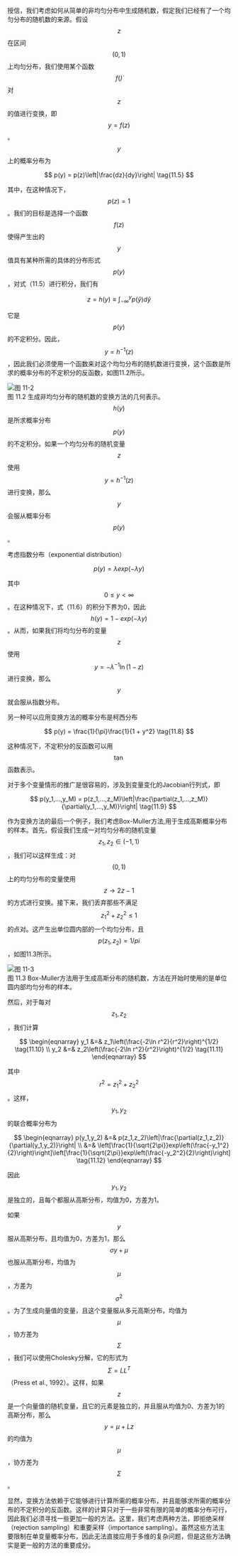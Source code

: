 授信，我们考虑如何从简单的非均匀分布中生成随机数，假定我们已经有了一个均匀分布的随机数的来源。假设$$ z $$在区间$$ (0, 1) $$上均匀分布，我们使用某个函数$$ f(\dot) $$对$$ z $$的值进行变换，即$$ y = f(z) $$。$$ y $$上的概率分布为

$$
p(y) = p(z)\left|\frac{dz}{dy}\right| \tag{11.5}
$$    

其中，在这种情况下，$$ p(z) = 1 $$。我们的目标是选择一个函数$$ f(z) $$使得产生出的$$ y $$值具有某种所需的具体的分布形式$$ p(y) $$，对式（11.5）进行积分，我们有     

$$
z = h(y) \equiv \int_{-\infty}^y p(\hat{y})d\hat{y} \tag{11.6}
$$    

它是$$ p(y) $$的不定积分。因此，$$ y = h^{−1}(z) $$，因此我们必须使用一个函数来对这个均匀分布的随机数进行变换，这个函数是所求的概率分布的不定积分的反函数，如图11.2所示。    

![图 11-2](images/11_2.png)      
图 11.2 生成非均匀分布的随机数的变换方法的几何表示。$$ h(y) $$是所求概率分布$$ p(y) $$的不定积分。如果一个均匀分布的随机变量$$ z $$使用$$ y = h^{−1}(z) $$进行变换，那么$$ y $$会服从概率分布$$ p(y) $$。


考虑指数分布（exponential distribution）    

$$
p(y) = \lambda exp(-\lambda y) \tag{11.7}
$$    

其中$$ 0 \leq y < \infty $$。在这种情况下，式（11.6）的积分下界为0，因此$$ h(y) = 1 − exp(−\lambda y) $$。从而，如果我们将均匀分布的变量$$ z $$使用$$ y = −\lambda^{−1} \ln(1 − z) $$进行变换，那么$$ y $$就会服从指数分布。    

另一种可以应用变换方法的概率分布是柯西分布    

$$
p(y) = \frac{1}{\pi}\frac{1}{1 + y^2} \tag{11.8}
$$    

这种情况下，不定积分的反函数可以用$$ \tan $$函数表示。    

对于多个变量情形的推广是很容易的，涉及到变量变化的Jacobian行列式，即     

$$
p(y_1,...,y_M) = p(z_1,...,z_M)\left|\frac{\partial(z_1,...,z_M)}{\partial(y_1,...,y_M)}\right| \tag{11.9}
$$    

作为变换方法的最后一个例子，我们考虑Box-Muller方法,用于生成高斯概率分布的样本。首先，假设我们生成一对均匀分布的随机变量$$ z_1,z_2 \in (−1,1) $$，我们可以这样生成：对$$ (0,1) $$上的均匀分布的变量使用$$ z \to 2z − 1 $$的方式进行变换。接下来，我们丢弃那些不满足$$ z_1^2 + z_2^2 \leq 1 $$的点对。这产生出单位圆内部的一个均匀分布，且$$ p(z_1, z_2) = 1 / pi $$，如图11.3所示。    

![图 11-3](images/11_3.png)      
图 11.3 Box-Muller方法用于生成高斯分布的随机数，方法在开始时使用的是单位圆内部均匀分布的样本。

然后，对于每对$$ z_1, z _2 $$，我们计算    

$$
\begin{eqnarray}
y_1 &=& z_1\left(\frac{-2\ln r^2}{r^2}\right)^{1/2} \tag{11.10} \\
y_2 &=& z_2\left(\frac{-2\ln r^2}{r^2}\right)^{1/2} \tag{11.11}
\end{eqnarray}
$$     

其中$$ r^2 = z_1^2 + z_2^2 $$。这样，$$ y_1, y_2 $$的联合概率分布为    

$$
\begin{eqnarray}
p(y_1,y_2) &=& p(z_1,z_2)\left|\frac{\partial(z_1,z_2)}{\partial(y_1,y_2)}\right| \\
&=& \left[\frac{1}{\sqrt{2\pi}}exp\left(\frac{-y_1^2}{2}\right)\right]\left[\frac{1}{\sqrt{2\pi}}exp\left(\frac{-y_2^2}{2}\right)\right] \tag{11.12}
\end{eqnarray}
$$

因此$$ y_1, y_2 $$是独立的，且每个都服从高斯分布，均值为0，方差为1。     

如果$$ y $$服从高斯分布，且均值为0，方差为1，那么$$ \sigma y + \mu $$也服从高斯分布，均值为$$ \mu $$，方差为$$ \sigma^2 $$。为了生成向量值的变量，且这个变量服从多元高斯分布，均值为$$ \mu $$，协方差为$$ \Sigma $$，我们可以使用Cholesky分解，它的形式为$$ \Sigma = LL^T $$（Press et al., 1992）。这样，如果$$ z $$是一个向量值的随机变量，且它的元素是独立的，并且服从均值为0、方差为1的高斯分布，那么$$ y = \mu + Lz $$的均值为$$ \mu
$$，协方差为$$ \Sigma $$。    

显然，变换方法依赖于它能够进行计算所需的概率分布，并且能够求所需的概率分布的不定积分的反函数。这样的计算只对于一些非常有限的简单的概率分布可行，因此我们必须寻找一些更加一般的方法。这里，我们考虑两种方法，即拒绝采样（rejection sampling）和重要采样（importance sampling）。虽然这些方法主要限制在单变量概率分布，因此无法直接应用于多维的复杂问题，但是这些方法确实是更一般的方法的重要成分。    

